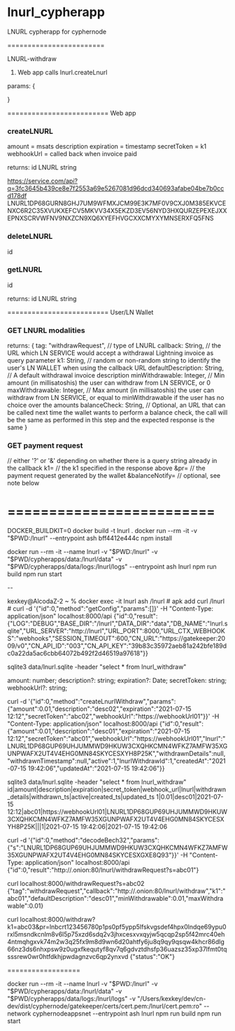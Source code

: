 # lnurl_cypherapp
LNURL cypherapp for cyphernode

========================

LNURL-withdraw

1. Web app calls lnurl.createLnurl

params: {

}

=========================
Web app

### createLNURL
  amount = msats
  description
  expiration = timestamp
  secretToken = k1
  webhookUrl = called back when invoice paid

returns:
  id
  LNURL string

https://service.com/api?q=3fc3645b439ce8e7f2553a69e5267081d96dcd340693afabe04be7b0ccd178df
LNURL1DP68GURN8GHJ7UM9WFMXJCM99E3K7MF0V9CXJ0M385EKVCENXC6R2C35XVUKXEFCV5MKVV34X5EKZD3EV56NYD3HXQURZEPEXEJXXEPNXSCRVWFNV9NXZCN9XQ6XYEFHVGCXXCMYXYMNSERXFQ5FNS


### deleteLNURL
  id

### getLNURL
  id

returns:
  id
  LNURL string


=========================
User/LN Wallet

### GET LNURL modalities

returns:
{
    tag: "withdrawRequest", // type of LNURL
    callback: String, // the URL which LN SERVICE would accept a withdrawal Lightning invoice as query parameter
    k1: String, // random or non-random string to identify the user's LN WALLET when using the callback URL
    defaultDescription: String, // A default withdrawal invoice description
    minWithdrawable: Integer, // Min amount (in millisatoshis) the user can withdraw from LN SERVICE, or 0
    maxWithdrawable: Integer, // Max amount (in millisatoshis) the user can withdraw from LN SERVICE, or equal to minWithdrawable if the user has no choice over the amounts
    balanceCheck: String, // Optional, an URL that can be called next time the wallet wants to perform a balance check, the call will be the same as performed in this step and the expected response is the same
}

### GET payment request

<callback>
  <?|&> // either '?' or '&' depending on whether there is a query string already in the callback
   k1=<k1> // the k1 specified in the response above
  &pr=<lightning invoice> // the payment request generated by the wallet
  &balanceNotify=<URL> // optional, see note below


=========================
=========================

DOCKER_BUILDKIT=0 docker build -t lnurl .
docker run --rm -it -v "$PWD:/lnurl" --entrypoint ash bff4412e444c
npm install

docker run --rm -it --name lnurl -v "$PWD:/lnurl" -v "$PWD/cypherapps/data:/lnurl/data" -v "$PWD/cypherapps/data/logs:/lnurl/logs" --entrypoint ash lnurl
npm run build
npm run start

--

kexkey@AlcodaZ-2 ~ % docker exec -it lnurl ash
/lnurl # apk add curl
/lnurl # curl -d '{"id":0,"method":"getConfig","params":[]}' -H "Content-Type: application/json" localhost:8000/api
{"id":0,"result":{"LOG":"DEBUG","BASE_DIR":"/lnurl","DATA_DIR":"data","DB_NAME":"lnurl.sqlite","URL_SERVER":"http://lnurl","URL_PORT":8000,"URL_CTX_WEBHOOKS":"webhooks","SESSION_TIMEOUT":600,"CN_URL":"https://gatekeeper:2009/v0","CN_API_ID":"003","CN_API_KEY":"39b83c35972aeb81a242bfe189dc0a22da5ac6cbb64072b492f2d46519a97618"}}



sqlite3 data/lnurl.sqlite -header "select * from lnurl_withdraw"

  amount: number;
  description?: string;
  expiration?: Date;
  secretToken: string;
  webhookUrl?: string;

curl -d '{"id":0,"method":"createLnurlWithdraw","params":{"amount":0.01,"description":"desc02","expiration":"2021-07-15 12:12","secretToken":"abc02","webhookUrl":"https://webhookUrl01"}}' -H "Content-Type: application/json" localhost:8000/api
{"id":0,"result":{"amount":0.01,"description":"desc01","expiration":"2021-07-15 12:12","secretToken":"abc01","webhookUrl":"https://webhookUrl01","lnurl":"LNURL1DP68GUP69UHJUMMWD9HKUW3CXQHKCMN4WFKZ7AMFW35XGUNPWAFX2UT4V4EHG0MN84SKYCESXYH8P25K","withdrawnDetails":null,"withdrawnTimestamp":null,"active":1,"lnurlWithdrawId":1,"createdAt":"2021-07-15 19:42:06","updatedAt":"2021-07-15 19:42:06"}}

sqlite3 data/lnurl.sqlite -header "select * from lnurl_withdraw"
id|amount|description|expiration|secret_token|webhook_url|lnurl|withdrawn_details|withdrawn_ts|active|created_ts|updated_ts
1|0.01|desc01|2021-07-15 12:12|abc01|https://webhookUrl01|LNURL1DP68GUP69UHJUMMWD9HKUW3CXQHKCMN4WFKZ7AMFW35XGUNPWAFX2UT4V4EHG0MN84SKYCESXYH8P25K|||1|2021-07-15 19:42:06|2021-07-15 19:42:06

curl -d '{"id":0,"method":"decodeBech32","params":{"s":"LNURL1DP68GUP69UHJUMMWD9HKUW3CXQHKCMN4WFKZ7AMFW35XGUNPWAFX2UT4V4EHG0MN84SKYCESXGXE8Q93"}}' -H "Content-Type: application/json" localhost:8000/api
{"id":0,"result":"http://.onion:80/lnurl/withdrawRequest?s=abc01"}

curl localhost:8000/withdrawRequest?s=abc02
{"tag":"withdrawRequest","callback":"http://.onion:80/lnurl/withdraw","k1":"abc01","defaultDescription":"desc01","minWithdrawable":0.01,"maxWithdrawable":0.01}

curl localhost:8000/withdraw?k1=abc03\&pr=lnbcrt123456780p1ps0pf5ypp5lfskvgsdef4hpx0lndqe69ypu0rxl5msndkcnlm8v6l5p75xzd6sdq2v3jhxcesxvxqyjw5qcqp2sp5f42mrc40eh4ntmqhgxvk74m2w3q25fx9m8d9wn6d20ahtfy6ju8q9qy9qsqw4khcr86dlg66nz3ds6nhxpsw9z0ugxfkequtyf8qv7q6gdvztdhsfp36uazsz35xp37lfmt0tqsssrew0wr0htfdkhjpwdagnzvc6qp2ynxvd
{"status":"OK"}

==================

docker run --rm -it --name lnurl -v "$PWD:/lnurl" -v "$PWD/cypherapps/data:/lnurl/data" -v "$PWD/cypherapps/data/logs:/lnurl/logs" -v "/Users/kexkey/dev/cn-dev/dist/cyphernode/gatekeeper/certs/cert.pem:/lnurl/cert.pem:ro" --network cyphernodeappsnet --entrypoint ash lnurl
npm run build
npm run start
